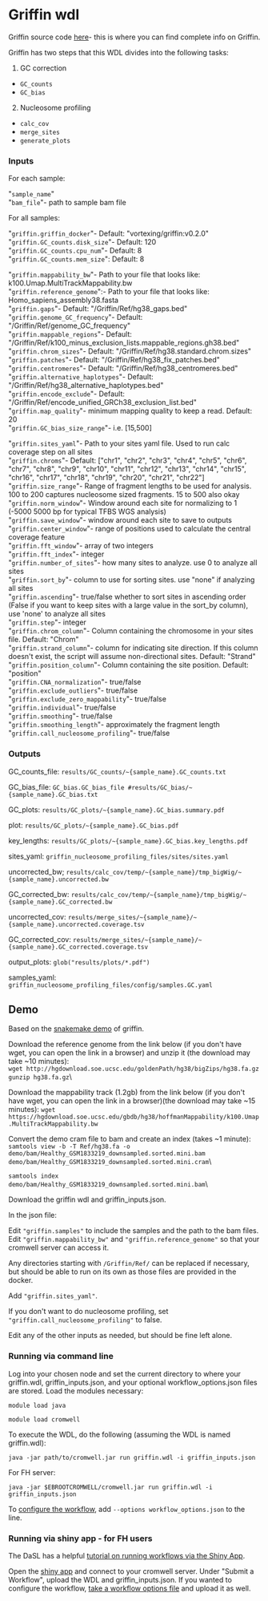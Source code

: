 # Griffin wdl
Griffin source code [here](https://github.com/GavinHaLab/Griffin)- this is where you can find complete info on Griffin.

Griffin has two steps that this WDL divides into the following tasks:
1) GC correction
  -  `GC_counts`
  -  `GC_bias`
2) Nucleosome profiling
  - `calc_cov`
  - `merge_sites`
  - `generate_plots`

### Inputs
For each sample:

"`sample_name`"  
"`bam_file`"- path to sample bam file  

For all samples:

"`griffin.griffin_docker`"- Default: "vortexing/griffin:v0.2.0"  
"`griffin.GC_counts.disk_size`"- Default: 120  
"`griffin.GC_counts.cpu_num`"- Default: 8  
"`griffin.GC_counts.mem_size`": Default: 8  

"`griffin.mappability_bw`"- Path to your file that looks like: k100.Umap.MultiTrackMappability.bw  
"`griffin.reference_genome`":- Path to your file that looks like: Homo_sapiens_assembly38.fasta  
"`griffin.gaps`"- Default: "/Griffin/Ref/hg38_gaps.bed"  
"`griffin.genome_GC_frequency`"- Default: "/Griffin/Ref/genome_GC_frequency"  
"`griffin.mappable_regions`"- Default: "/Griffin/Ref/k100_minus_exclusion_lists.mappable_regions.gh38.bed"  
"`griffin.chrom_sizes`"- Default: "/Griffin/Ref/hg38.standard.chrom.sizes"  
"`griffin.patches`"- Default: "/Griffin/Ref/hg38_fix_patches.bed"  
"`griffin.centromeres`"- Default: "/Griffin/Ref/hg38_centromeres.bed"  
"`griffin.alternative_haplotypes`"- Default: "/Griffin/Ref/hg38_alternative_haplotypes.bed"  
"`griffin.encode_exclude`"- Default: "/Griffin/Ref/encode_unified_GRCh38_exclusion_list.bed"  
"`griffin.map_quality`"- minimum mapping quality to keep a read. Default: 20  
"`griffin.GC_bias_size_range`"- i.e. [15,500]  

"`griffin.sites_yaml`"- Path to your sites yaml file. Used to run calc coverage step on all sites  
"`griffin.chroms`"- Default: ["chr1", "chr2", "chr3", "chr4", "chr5", "chr6", "chr7", "chr8", "chr9", "chr10", "chr11", "chr12", "chr13", "chr14", "chr15", "chr16", "chr17", "chr18", "chr19", "chr20", "chr21", "chr22"]  
"`griffin.size_range`"- Range of fragment lengths to be used for analysis. 100 to 200 captures nucleosome sized fragments. 15 to 500 also okay  
"`griffin.norm_window`"- Window around each site for normalizing to 1 (-5000 5000 bp for typical TFBS WGS analysis)  
"`griffin.save_window`"- window around each site to save to outputs  
"`griffin.center_window`"- range of positions used to calculate the central coverage feature  
"`griffin.fft_window`"- array of two integers  
"`griffin.fft_index`"-  integer  
"`griffin.number_of_sites`"- how many sites to analyze. use 0 to analyze all sites  
"`griffin.sort_by`"- column to use for sorting sites. use "none" if analyzing all sites  
"`griffin.ascending`"- true/false whether to sort sites in ascending order (False if you want to keep sites with a large value in the sort_by column), use 'none' to analyze all sites  
"`griffin.step`"- integer  
"`griffin.chrom_column`"- Column containing the chromosome in your sites file. Default: "Chrom"  
"`griffin.strand_column`"- column for indicating site direction. If this column doesn't exist, the script will assume non-directional sites. Default: "Strand"  
"`griffin.position_column`"- Column containing the site position. Default: "position"  
"`griffin.CNA_normalization`"- true/false  
"`griffin.exclude_outliers`"- true/false  
"`griffin.exclude_zero_mappability`"- true/false  
"`griffin.individual`"- true/false  
"`griffin.smoothing`"- true/false  
"`griffin.smoothing_length`"- approximately the fragment length  
"`griffin.call_nucleosome_profiling`"- true/false

### Outputs
GC_counts_file: `results/GC_counts/~{sample_name}.GC_counts.txt`

GC_bias_file: `GC_bias.GC_bias_file #results/GC_bias/~{sample_name}.GC_bias.txt`

GC_plots: `results/GC_plots/~{sample_name}.GC_bias.summary.pdf`

plot: `results/GC_plots/~{sample_name}.GC_bias.pdf`

key_lengths: `results/GC_plots/~{sample_name}.GC_bias.key_lengths.pdf`

sites_yaml: `griffin_nucleosome_profiling_files/sites/sites.yaml`

uncorrected_bw; `results/calc_cov/temp/~{sample_name}/tmp_bigWig/~{sample_name}.uncorrected.bw`

GC_corrected_bw: `results/calc_cov/temp/~{sample_name}/tmp_bigWig/~{sample_name}.GC_corrected.bw`

uncorrected_cov: `results/merge_sites/~{sample_name}/~{sample_name}.uncorrected.coverage.tsv`

GC_corrected_cov: `results/merge_sites/~{sample_name}/~{sample_name}.GC_corrected.coverage.tsv`

output_plots: `glob("results/plots/*.pdf")`

samples_yaml: `griffin_nucleosome_profiling_files/config/samples.GC.yaml`


## Demo

Based on the [snakemake demo](https://github.com/adoebley/Griffin/wiki) of griffin.

Download the reference genome from the link below (if you don't have wget, you can open the link in a browser) and unzip it (the download may take ~10 minutes):\
`wget http://hgdownload.soe.ucsc.edu/goldenPath/hg38/bigZips/hg38.fa.gz`\
`gunzip hg38.fa.gz`\

Download the mappability track (1.2gb) from the link below (if you don't have wget, you can open the link in a browser)(the download may take ~15 minutes):
`wget https://hgdownload.soe.ucsc.edu/gbdb/hg38/hoffmanMappability/k100.Umap.MultiTrackMappability.bw`

Convert the demo cram file to bam and create an index (takes ~1 minute):
`samtools view -b -T Ref/hg38.fa -o demo/bam/Healthy_GSM1833219_downsampled.sorted.mini.bam`\
`demo/bam/Healthy_GSM1833219_downsampled.sorted.mini.cram`\

`samtools index demo/bam/Healthy_GSM1833219_downsampled.sorted.mini.bam`\

Download the griffin wdl and griffin_inputs.json. 

In the json file:

Edit `"griffin.samples"` to include the samples and the path to the bam files. Edit `"griffin.mappability_bw"` and `"griffin.reference_genome"` so that your cromwell server can access it.

Any directories starting with `/Griffin/Ref/` can be replaced if necessary, but should be able to run on its own as those files are provided in the docker. 

Add `"griffin.sites_yaml"`.

If you don't want to do nucleosome profiling, set `"griffin.call_nucleosome_profiling"` to false.

Edit any of the other inputs as needed, but should be fine left alone.

### Running via command line
Log into your chosen node and set the current directory to where your griffin.wdl, griffin_inputs.json, and your optional workflow_options.json files are stored. Load the modules necessary:

`module load java`

`module load cromwell`

To execute the WDL, do the following (assuming the WDL is named griffin.wdl):

`java -jar path/to/cromwell.jar run griffin.wdl -i griffin_inputs.json`

For FH server:

`java -jar $EBROOTCROMWELL/cromwell.jar run griffin.wdl -i griffin_inputs.json`

To [configure the workflow](https://github.com/GavinHaLab/WDL_Pipelines/tree/main/workflow-options), add `--options workflow_options.json` to the line.

### Running via shiny app - for FH users

The DaSL has a helpful [tutorial on running workflows via the Shiny App](https://hutchdatascience.org/FH_WDL101_Cromwell/using-shiny-to-manage-workflows.html).

Open the [shiny app](https://cromwellapp.fredhutch.org/) and connect to your cromwell server. Under "Submit a Workflow", upload the WDL and griffin_inputs.json. If you wanted to configure the workflow, [take a workflow options file](https://github.com/GavinHaLab/WDL_Pipelines/tree/main/workflow-options) and upload it as well.
